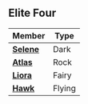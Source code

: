 ## Elite Four  

| Member | Type |  
|--------|------|  
| **[Selene](https://emeraldvoid.github.io/pokemon-scrapyard/Selene)** | Dark |  
| **[Atlas](https://emeraldvoid.github.io/pokemon-scrapyard/Atlas)** | Rock |  
| **[Liora](https://emeraldvoid.github.io/pokemon-scrapyard/Liora)** | Fairy |  
| **[Hawk](https://emeraldvoid.github.io/pokemon-scrapyard/Hawk)** | Flying |  
